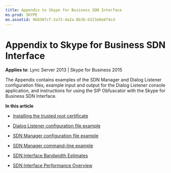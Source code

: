 ```yaml
---
title: Appendix to Skype for Business SDN Interface
ms.prod: SKYPE
ms.assetid: 96830fcf-2a72-4a2a-8b3b-b523e0e8f4cd
---
```



# Appendix to Skype for Business SDN Interface


  
    
    

 **Applies to**: Lync Server 2013 | Skype for Business 2015
 
The Appendix contains examples of the SDN Manager and Dialog Listener configuration files, example input and output for the Dialog Listener console application, and instructions for using the SIP Obfuscator with the Skype for Business SDN Interface.
  
    
    

 **In this article**
-  [Installing the trusted root certificate](installing-the-trusted-root-certificate.md)
    
  
-  [Dialog Listener configuration file example](dialog-listener-configuration-file-example.md)
    
  
-  [SDN Manager configuration file example](sdn-manager-configuration-file-example.md)
    
  
-  [SDN Manager command-line example](sdn-manager-command-line-example.md)
    
  
-  [SDN Interface Bandwidth Estimates](sdn-interface-bandwidth-estimates.md)
    
  
-  [SDN Interface Performance Overview](sdn-interface-performance-overview.md)
    
  


